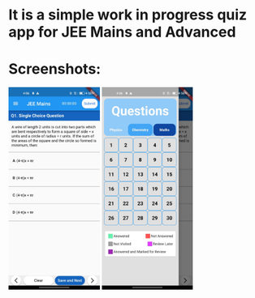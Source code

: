 # It is a simple work in progress quiz app for JEE Mains and Advanced

# Screenshots:
<img src="/images/quizAPP_img2.jpeg" height="400px"/>  <img src="/images/quizAPP_img1.jpeg" height="400px"/>



